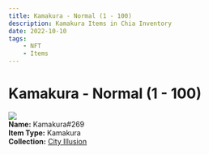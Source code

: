 ```yaml
---
title: Kamakura - Normal (1 - 100)
description: Kamakura Items in Chia Inventory
date: 2022-10-10
tags:
    - NFT
    - Items
---
```


# Kamakura - Normal (1 - 100)
<div class="item_thumbnail">
<img loading="lazy" src="https://2sg5wu2k3les6lnx3dv2hf3oavf4tqkxrirfshvlarzekm5x.arweave.net/-1I3bU0rayS8tt9jro5du_BUvJwVeKIlkeqwRyRTO3Y"><br/>
<div><strong>Name:</strong> Kamakura#269</div>
<div><strong>Item Type:</strong> Kamakura</div>
<div><strong>Collection:</strong> <a href="https://www.spacescan.io/xch/nft/collection/col1lend2dcn558km4wcwta4xnkfv3xpcmlp9kyt0m909emvfxechlyqdl5ndg">City Illusion</a></div>
</div>

